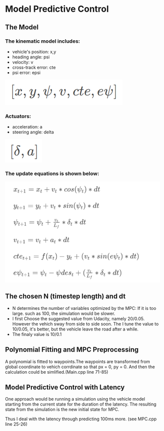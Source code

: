 # Model Predictive Control

## The Model

### The kinematic model includes:

- vehicle's position: x,y
- heading angle: psi
- velocity: v
- cross-track error: cte
- psi error: epsi

![state](pngs/state.png)

### Actuators:
 - acceleration: a
 - steering angle: delta

 ![state](pngs/actuators.png)

### The update equations is shown below:

![equations](pngs/eqns.png)

## The chosen N (timestep length) and dt
- N determines the number of variables optimized by the MPC: If it is too large. such as 100, the simulation would be slower.
- I first Choose the suggested value from Udacity, namely 20/0.05. However the vehich sway from side to side soon. The I tune the value to 10/0.05, it's better, but the vehicle leave the road after a while.
- The finaly value is 10/0.1

## Polynomial Fitting and MPC Preprocessing
A polynomial is fitted to waypoints.The waypoints are transformed from global coordinate to vehich corrdinate so that px = 0, py = 0. And then the calculation could be simlified.(Main.cpp line 71-85)

## Model Predictive Control with Latency

One approach would be running a simulation using the vehicle model starting from the current state for the duration of the latency. The resulting state from the simulation is the new initial state for MPC.

Thus I deal with the latency through predicting 100ms more. (see MPC.cpp line 25-26)